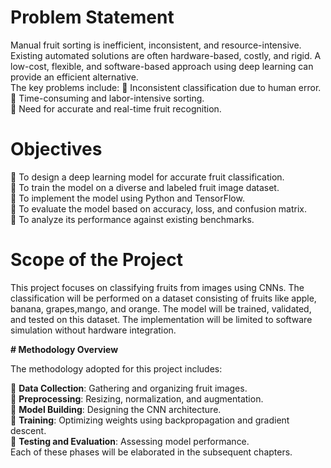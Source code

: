 # **Problem Statement**

Manual fruit sorting is inefficient, inconsistent, and resource-intensive. Existing automated
solutions are often hardware-based, costly, and rigid. A low-cost, flexible, and software-based
approach using deep learning can provide an efficient alternative.  
The key problems include:
 Inconsistent classification due to human error.   
 Time-consuming and labor-intensive sorting.  
 Need for accurate and real-time fruit recognition.  


# **Objectives**

 To design a deep learning model for accurate fruit classification.  
 To train the model on a diverse and labeled fruit image dataset.  
 To implement the model using Python and TensorFlow.  
 To evaluate the model based on accuracy, loss, and confusion matrix.  
 To analyze its performance against existing benchmarks.  


# **Scope of the Projec**t

This project focuses on classifying fruits from images using CNNs. The classification will be performed on a dataset consisting of fruits like apple, banana, grapes,mango, and orange. The model will be trained, validated, and tested on this dataset. The implementation will be limited to software simulation without hardware integration.
 
**# Methodology Overview**
 
The methodology adopted for this project includes:  

 **Data Collection**: Gathering and organizing fruit images.   
 **Preprocessing**: Resizing, normalization, and augmentation.  
 **Model Building**: Designing the CNN architecture.  
 **Training**: Optimizing weights using backpropagation and gradient descent.  
 **Testing and Evaluation**: Assessing model performance.  
Each of these phases will be elaborated in the subsequent chapters.  
